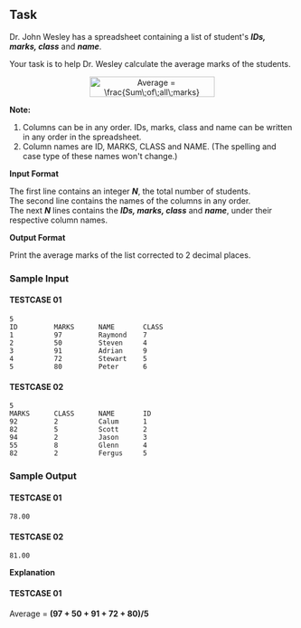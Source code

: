 ## Task

Dr. John Wesley has a spreadsheet containing a list of student's ***IDs, marks, class*** and ***name***.  

Your task is to help Dr. Wesley calculate the average marks of the students.  
  
<p align="center">
    <img src="https://bit.ly/3mIb5Gp" align="center" border="0" alt=" Average = \frac{Sum\;of\;all\;marks}{Total\;students} " width="221" height="36" />
</p>

**Note:**  
1. Columns can be in any order. IDs, marks, class and name can be written in any order in the spreadsheet.  
2. Column names are ID, MARKS, CLASS and NAME. (The spelling and case type of these names won't change.)  

**Input Format**

The first line contains an integer ***N***, the total number of students.  
The second line contains the names of the columns in any order.  
The next ***N*** lines contains the ***IDs, marks, class*** and ***name***, under their respective column names.  

**Output Format**

Print the average marks of the list corrected to 2 decimal places.

### Sample Input

#### TESTCASE 01
```
5
ID         MARKS      NAME       CLASS     
1          97         Raymond    7         
2          50         Steven     4         
3          91         Adrian     9         
4          72         Stewart    5         
5          80         Peter      6   
```
#### TESTCASE 02
```
5
MARKS      CLASS      NAME       ID        
92         2          Calum      1         
82         5          Scott      2         
94         2          Jason      3         
55         8          Glenn      4         
82         2          Fergus     5
```
### Sample Output

#### TESTCASE 01
```
78.00
```
#### TESTCASE 02
```
81.00
```
**Explanation**

#### TESTCASE 01

Average = **(97 + 50 + 91 + 72 + 80)/5**
